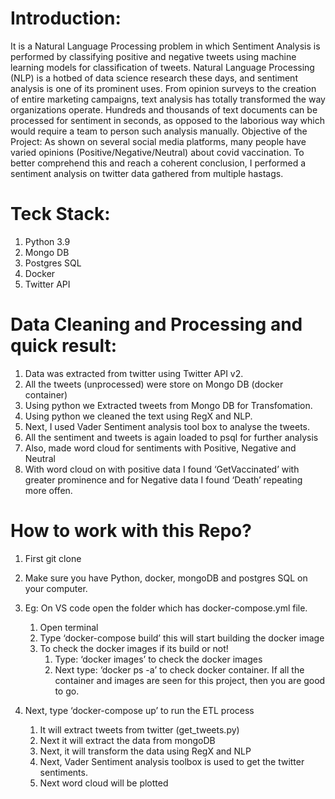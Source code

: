 # Introduction:
It is a Natural Language Processing problem in which Sentiment Analysis is performed by classifying positive and negative tweets using machine learning models for classification of tweets. 
Natural Language Processing (NLP) is a hotbed of data science research these days, and sentiment analysis is one of its prominent uses. From opinion surveys to the creation of entire marketing campaigns, text analysis has totally transformed the way organizations operate. Hundreds and thousands of text documents can be processed for sentiment in seconds, as opposed to the laborious way which would require a team to person such analysis manually.
Objective of the Project:
As shown on several social media platforms, many people have varied opinions (Positive/Negative/Neutral) about covid vaccination. To better comprehend this and reach a coherent conclusion, I performed a sentiment analysis on twitter data gathered from multiple hastags.

# Teck Stack:
1. Python 3.9
2. Mongo DB
3. Postgres SQL
4. Docker
5. Twitter API

# Data Cleaning and Processing and quick result:

1.	Data was extracted from twitter using Twitter API v2.
2.	All the tweets (unprocessed) were store on Mongo DB (docker container)
3.	Using python we Extracted tweets from Mongo DB for Transfomation.
4.	Using python we cleaned the text using RegX and NLP.
5.	Next, I used Vader Sentiment analysis tool box to analyse the tweets.
6.	All the sentiment and tweets is again loaded to psql for further analysis
7.	Also, made word cloud for sentiments with Positive, Negative and Neutral
8.	With word cloud on with positive data I found ‘GetVaccinated’ with greater prominence and for Negative data I found ‘Death’ repeating more offen.

# How to work with this Repo?

1.	First git clone <repo>
2.	Make sure you have Python, docker, mongoDB and postgres SQL on your computer.

3.	Eg: On VS code open the folder which has docker-compose.yml file.
	1. Open terminal
	2. Type ‘docker-compose build’ this will start building the docker image 
	3. To check the docker images if its build or not!
		1. Type: ‘docker images’ to check the docker images
		2. Next type: ‘docker ps -a’ to check docker container. If all the container and images are seen for this project, then you are good to go.

4.	Next, type ‘docker-compose up’ to run the ETL process
	1. It will extract tweets from twitter (get_tweets.py)
	2. Next it will extract the data from mongoDB
	3. Next, it will transform the data using RegX and NLP
	4. Next, Vader Sentiment analysis toolbox is used to get the twitter sentiments.
	5. Next word cloud will be plotted



